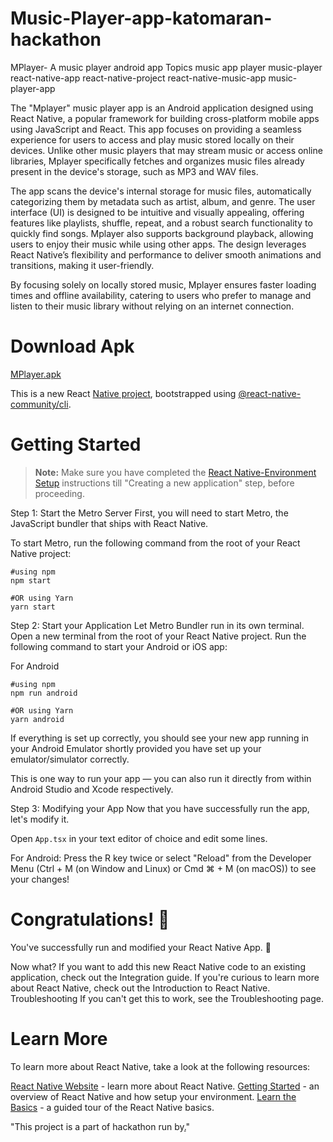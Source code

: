 # Music-Player-app-katomaran-hackathon
MPlayer- A music player android app  Topics music app player music-player react-native-app react-native-project react-native-music-app music-player-app

The "Mplayer" music player app is an Android application designed using React Native, a popular framework for building cross-platform mobile apps using JavaScript and React. This app focuses on providing a seamless experience for users to access and play music stored locally on their devices. Unlike other music players that may stream music or access online libraries, Mplayer specifically fetches and organizes music files already present in the device's storage, such as MP3 and WAV files.

The app scans the device's internal storage for music files, automatically categorizing them by metadata such as artist, album, and genre. The user interface (UI) is designed to be intuitive and visually appealing, offering features like playlists, shuffle, repeat, and a robust search functionality to quickly find songs. Mplayer also supports background playback, allowing users to enjoy their music while using other apps. The design leverages React Native’s flexibility and performance to deliver smooth animations and transitions, making it user-friendly.

By focusing solely on locally stored music, Mplayer ensures faster loading times and offline availability, catering to users who prefer to manage and listen to their music library without relying on an internet connection.

# Download Apk
[MPlayer.apk](https://drive.google.com/file/d/1vBA-9GPkU2zd6JckNcznvb73rTNKAVuY/view?usp=sharing)

This is a new React [Native project](https://reactnative.dev/), bootstrapped using [@react-native-community/cli](https://github.com/react-native-community/cli).

# Getting Started
> **Note:** Make sure you have completed the [React Native-Environment Setup](https://reactnative.dev/docs/environment-setup) instructions till "Creating a new application" step, before proceeding.

Step 1: Start the Metro Server
First, you will need to start Metro, the JavaScript bundler that ships with React Native.

To start Metro, run the following command from the root of your React Native project:

```
#using npm
npm start

#OR using Yarn
yarn start
```
Step 2: Start your Application
Let Metro Bundler run in its own terminal. Open a new terminal from the root of your React Native project. Run the following command to start your Android or iOS app:

For Android
```
#using npm
npm run android

#OR using Yarn
yarn android
```
If everything is set up correctly, you should see your new app running in your Android Emulator shortly provided you have set up your emulator/simulator correctly.

This is one way to run your app — you can also run it directly from within Android Studio and Xcode respectively.

Step 3: Modifying your App
Now that you have successfully run the app, let's modify it.

Open `App.tsx` in your text editor of choice and edit some lines.

For Android: Press the R key twice or select "Reload" from the Developer Menu (Ctrl + M (on Window and Linux) or Cmd ⌘ + M (on macOS)) to see your changes!

# Congratulations! 🎉
You've successfully run and modified your React Native App. 🥳

Now what?
If you want to add this new React Native code to an existing application, check out the Integration guide.
If you're curious to learn more about React Native, check out the Introduction to React Native.
Troubleshooting
If you can't get this to work, see the Troubleshooting page.

# Learn More
To learn more about React Native, take a look at the following resources:

[React Native Website](https://reactnative.dev/) - learn more about React Native.
[Getting Started](https://reactnative.dev/docs/environment-setup) - an overview of React Native and how setup your environment.
[Learn the Basics](https://reactnative.dev/docs/getting-started) - a guided tour of the React Native basics.

"This project is a part of hackathon run by[.](https://www.katomaran.com/)"
